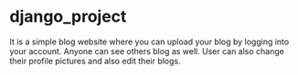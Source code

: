 # django_project
It is a simple blog website where you can upload your blog by logging into your account. Anyone can see others blog as well. User can also change their profile pictures and also edit their blogs. 
